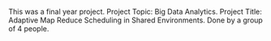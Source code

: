 This was a final year project. 
Project Topic: Big Data Analytics.
Project Title: Adaptive Map Reduce Scheduling in Shared Environments.
Done by a group of 4 people.

